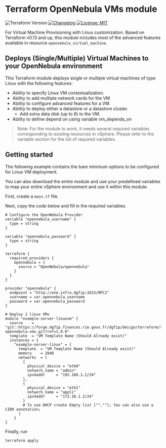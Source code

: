# Terraform OpenNebula VMs module

![Terraform Version](https://img.shields.io/badge/Terraform-1.3.0-green.svg) [![Changelog](https://img.shields.io/badge/changelog-release-green.svg)](https://github.com/Terraform-VMWare-Modules/terraform-vsphere-vm/releases) [![License: MIT](https://img.shields.io/badge/License-MIT-yellow.svg)](LICENSE)

For Virtual Machine Provisioning with Linux customization. Based on Terraform v0.13 and up, this module includes most of the advanced features available in resource `opennebula_virtual_machine`.

## Deploys (Single/Multiple) Virtual Machines to your OpenNebula environment

This Terraform module deploys single or multiple virtual machines of type Linux with the following features:

- Ability to specify Linux VM contextualization.
- Ability to add multiple network cards for the VM
- Ability to configure advanced features for a VM.
- Ability to deploy either a datastore or a datastore cluster.
  - Add extra data disk (up to 8) to the VM.
- Ability to define depend on using variable vm_depends_on

> Note: For the module to work, it needs several required variables corresponding to existing resources in vSphere. Please refer to the variable section for the list of required variables.

## Getting started

The following example contains the bare minimum options to be configured for Linux VM deployment.

You can also download the entire module and use your predefined variables to map your entire vSphere environment and use it within this module.

First, create a `main.tf` file.

Next, copy the code below and fill in the required variables.

```hcl
# Configure the OpenNebula Provider
variable "opennebula_username" {
  type = string
}

variable "opennebula_password" {
  type = string
}

terraform {
  required_providers {
    opennebula = {
      source = "OpenNebula/opennebula"
    }
  }
}

provider "opennebula" {
  endpoint = "http://one.infra.dgfip:2633/RPC2"
  username = var.opennebula_username
  password = var.opennebula_password
}

# Deploy 2 linux VMs
module "example-server-linuxvm" {
  source    = "git::https://forge.dgfip.finances.rie.gouv.fr/dgfip/design/terraform/terraform-opennebula-vms.git?ref=1.0.0"
  template  = "VM Template Name (Should Already exist)"
  instances = {
    "example-server-linux" = {
      template  = "VM Template Name (Should Already exist)"
      memory    = 2048
      networks  = [
        {
          physical_device = "eth0"
          network_name = "admin"
          ipv4addr     = "192.168.1.2/24"
        },
        {
          physical_device = "eth1"
          network_name = "appli"
          ipv4addr     = "172.16.1.2/24"
        }
        # To use DHCP create Empty list ["",""]; You can also use a CIDR annotation;
      ]
    }
}
```

Finally, run 

```bash
terraform apply
```